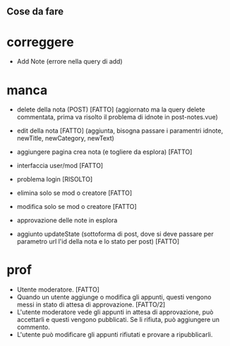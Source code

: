 ## Cose da fare

# correggere
- Add Note (errore nella query di add)

# manca
- delete della nota (POST) [FATTO] (aggiornato ma la query delete commentata, prima va risolto il problema di idnote in post-notes.vue)
- edit della nota [FATTO]  (aggiunta, bisogna passare i paramentri idnote, newTitle, newCategory, newText)
- aggiungere pagina crea nota (e togliere da esplora) [FATTO]

- interfaccia user/mod [FATTO]
- problema login [RISOLTO]
- elimina solo se mod o creatore [FATTO]
- modifica solo se mod o creatore [FATTO]
- approvazione delle note in esplora
- aggiunto updateState (sottoforma di post, dove si deve passare per parametro url l'id della nota e lo stato per post) [FATTO]

# prof
- Utente moderatore. [FATTO]
- Quando un utente aggiunge o modifica gli appunti, questi vengono messi in stato di attesa di approvazione. [FATTO/2]
- L'utente moderatore vede gli appunti in attesa di approvazione, può accettarli e questi vengono pubblicati. Se li rifiuta, può aggiungere un commento.
- L'utente può modificare gli appunti rifiutati e provare a ripubblicarli.